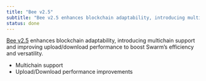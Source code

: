 ```yaml
---
title: "Bee v2.5"
subtitle: "Bee v2.5 enhances blockchain adaptability, introducing multichain support and improving upload/download performance to boost Swarm’s efficiency and versatility."
status: done
---
```


[Bee v2.5](https://github.com/ethersphere/bee/releases/tag/v2.5.0) enhances blockchain adaptability, introducing multichain support and improving upload/download performance to boost Swarm’s efficiency and versatility.

- Multichain support
- Upload/Download performance improvements